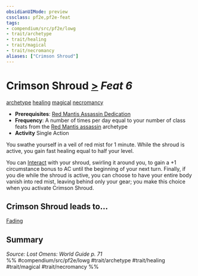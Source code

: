 ```yaml
---
obsidianUIMode: preview
cssclass: pf2e,pf2e-feat
tags:
- compendium/src/pf2e/lowg
- trait/archetype
- trait/healing
- trait/magical
- trait/necromancy
aliases: ["Crimson Shroud"]
---
```

# Crimson Shroud  [>](../../rules/core-rulebook/chapter-9-playing-the-game.md#Actions "Single Action") *Feat 6*  
[archetype](../../rules/traits/archetype.md)  [healing](../../rules/traits/healing.md)  [magical](../../rules/traits/magical.md)  [necromancy](../../rules/traits/necromancy.md)  

- **Prerequisites**: [Red Mantis Assassin Dedication](red-mantis-assassin-dedication-lowg.md)
- **Frequency**: A number of times per day equal to your number of class feats from the [Red Mantis assassin](../character/archetypes/red-mantis-assassin-aoe3.md) archetype
- **Activity** Single Action

You swathe yourself in a veil of red mist for 1 minute. While the shroud is active, you gain fast healing equal to half your level.

You can [Interact](../../rules/actions/interact.md) with your shroud, swirling it around you, to gain a +1 circumstance bonus to AC until the beginning of your next turn. Finally, if you die while the shroud is active, you can choose to have your entire body vanish into red mist, leaving behind only your gear; you make this choice when you activate Crimson Shroud.

## Crimson Shroud leads to...

[Fading](fading-lol.md)

## Summary

*Source: Lost Omens: World Guide p. 71*  
%% #compendium/src/pf2e/lowg #trait/archetype #trait/healing #trait/magical #trait/necromancy %%